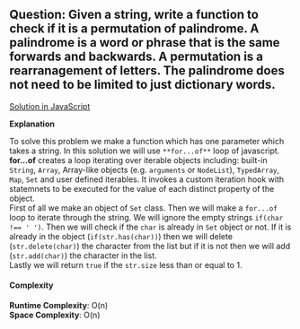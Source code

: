 ## Question: Given a string, write a function to check if it is a permutation of palindrome. A palindrome is a word or phrase that is the same forwards and backwards. A permutation is a rearranagement of letters. The palindrome does not need to be limited to just dictionary words. 

[Solution in JavaScript](/Array%20and%20Strings/Array/PalindromePermutation/PalindromePermutation.js)

**Explanation**

To solve this problem we make a function which has one parameter which takes a string. In this solution we will use `**for...of**` loop of javascript. <br>
**for...of** creates a loop iterating over iterable objects including: built-in `String`, `Array`, Array-like objects (e.g. `arguments` or `NodeList`), `TypedArray`, `Map`, `Set` and user defined iterables. It invokes a custom iteration hook with statemnets to be executed for the value of each distinct property of the object. <br>
First of all we make an object of `Set` class. Then we will make a `for...of` loop to iterate through the string. We will ignore the empty strings `if(char !== ' ')`. Then we will check if the `char` is already in `Set` object or not. If it is already in the object (`if(str.has(char))`) then we will delete (`str.delete(char)`) the character from the list but if it is not then we will add (`str.add(char)`) the character in the list. <br>
Lastly we will return `true` if the `str.size` less than or equal to 1. 

#### Complexity
**Runtime Complexity**: O(n) <br>
**Space Complexity**: O(n)
